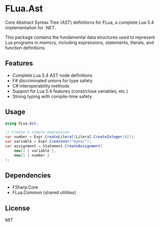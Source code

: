# FLua.Ast

Core Abstract Syntax Tree (AST) definitions for FLua, a complete Lua 5.4 implementation for .NET.

This package contains the fundamental data structures used to represent Lua programs in memory, including expressions, statements, literals, and function definitions.

## Features

- Complete Lua 5.4 AST node definitions
- F# discriminated unions for type safety
- C# interoperability methods
- Support for Lua 5.4 features (const/close variables, etc.)
- Strong typing with compile-time safety

## Usage

```csharp
using FLua.Ast;

// Create a simple expression
var number = Expr.CreateLiteral(Literal.CreateInteger(42));
var variable = Expr.CreateVar("myVar");
var assignment = Statement.CreateAssignment(
    new[] { variable },
    new[] { number }
);
```

## Dependencies

- FSharp.Core
- FLua.Common (shared utilities)

## License

MIT
